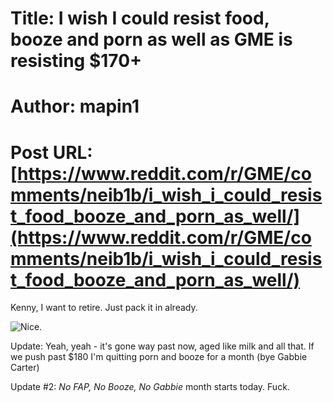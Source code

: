 # Title: I wish I could resist food, booze and porn as well as GME is resisting $170+
# Author: mapin1
# Post URL: [https://www.reddit.com/r/GME/comments/neib1b/i_wish_i_could_resist_food_booze_and_porn_as_well/](https://www.reddit.com/r/GME/comments/neib1b/i_wish_i_could_resist_food_booze_and_porn_as_well/)


Kenny, I want to retire. Just pack it in already.

![Nice.](https://preview.redd.it/inrxxa3eipz61.jpg?width=144&format=pjpg&auto=webp&s=a8f0f6bf45c5d7b0d4d02c0021e764bfac42420a)

Update: Yeah, yeah - it's gone way past now, aged like milk and all that. If we push past $180 I'm quitting porn and booze for a month (bye Gabbie Carter)

Update #2: *No FAP, No Booze, No Gabbie* month starts today. Fuck.